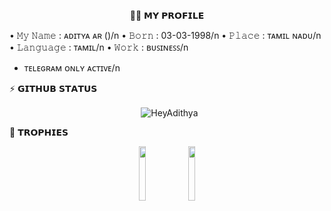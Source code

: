 <p align="center">
🙎🏻 𝗠𝗬 𝗣𝗥𝗢𝗙𝗜𝗟𝗘
  
• 𝙼𝚢 𝙽𝚊𝚖𝚎 : ᴀᴅɪᴛʏᴀ ᴀʀ ()/n
• 𝙱𝚘𝚛𝚗 : 03-03-1998/n
• 𝙿𝚕𝚊𝚌𝚎 : ᴛᴀᴍɪʟ ɴᴀᴅᴜ/n
• 𝙻𝚊𝚗𝚐𝚞𝚊𝚐𝚎 : ᴛᴀᴍɪʟ/n
• 𝚆𝚘𝚛𝚔 : ʙᴜꜱɪɴᴇꜱꜱ/n
- ᴛᴇʟᴇɢʀᴀᴍ ᴏɴʟʏ ᴀᴄᴛɪᴠᴇ/n

⚡️ 𝗚𝗜𝗧𝗛𝗨𝗕 𝗦𝗧𝗔𝗧𝗨𝗦
  
<p align="center">&nbsp;
  <img align="center" src="https://github-readme-stats.vercel.app/api?username=HeyAdithya&&show_icons=true&theme=aura" alt="HeyAdithya"/></p>
<p align="center">


🏅 𝗧𝗥𝗢𝗣𝗛𝗜𝗘𝗦
  
<p align="center">
<img width="15%" src="https://telegra.ph/file/b490b39f93ec158ddf21f.png" />
<img width="15%" src="https://telegra.ph/file/abafe2bd3d3bbe1e8f740.png" />
</p>
